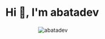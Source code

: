 <h1 align="center">Hi 👋, I'm abatadev</h1>

<center>
  <p>&nbsp;<img align="center" src="https://github-readme-stats.vercel.app/api?username=abatadev&show_icons=true&locale=en" alt="abatadev" /></p>
</center>

